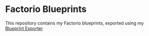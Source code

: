 # Factorio Blueprints

This repository contains my Factorio blueprints, exported using my [Blueprint Exporter](https://github.com/kieranknowles1/nixcfg/tree/master/packages/export-blueprints)
